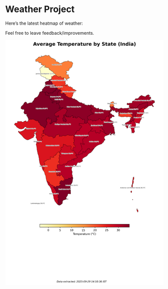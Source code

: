 # Weather Project

Here’s the latest heatmap of weather:

Feel free to leave feedback/improvements.

![India Heatmap](docs/assets/india_heatmap.png?v=DA4606)
